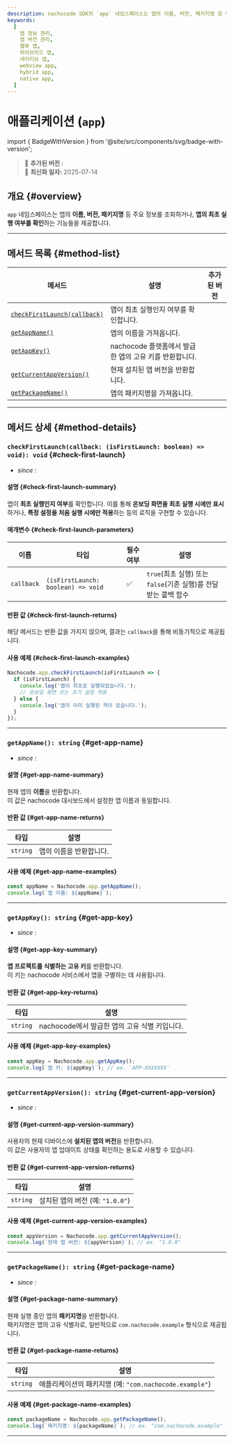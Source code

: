 ```yaml
---
description: nachocode SDK의 `app` 네임스페이스는 앱의 이름, 버전, 패키지명 등 앱 정보를 조회하거나 앱의 최초 실행 여부를 확인하는 기능을 제공합니다.
keywords:
  [
    앱 정보 관리,
    앱 버전 관리,
    웹뷰 앱,
    하이브리드 앱,
    네이티브 앱,
    webview app,
    hybrid app,
    native app,
  ]
---
```


# 애플리케이션 (`app`)

import { BadgeWithVersion } from '@site/src/components/svg/badge-with-version';

> 🚀 **추가된 버전 :** <BadgeWithVersion type="SDK" version="v1.0.0" link="/docs/releases/v1/sdk/release-v-1-0-0" /> <BadgeWithVersion type="Android" version="v1.0.0" link="/docs/releases/v1/app-source/android/release-v-1-0-0" /> <BadgeWithVersion type="iOS" version="v1.0.0" link="/docs/releases/v1/app-source/ios/release-v-1-0-0" />  
> 🔔 **최신화 일자:** 2025-07-14

## **개요** {#overview}

`app` 네임스페이스는 앱의 **이름, 버전, 패키지명** 등 주요 정보를 조회하거나, **앱의 최초 실행 여부를 확인**하는 기능들을 제공합니다.

---

## **메서드 목록** {#method-list}

| 메서드                                               | 설명                                                   | 추가된 버전                                                                                   |
| ---------------------------------------------------- | ------------------------------------------------------ | --------------------------------------------------------------------------------------------- |
| [`checkFirstLaunch(callback)`](#check-first-launch)  | 앱이 최초 실행인지 여부를 확인합니다.                  | <BadgeWithVersion type="SDK" version="v1.4.0" link="/docs/releases/v1/sdk/release-v-1-4-0" /> |
| [`getAppName()`](#get-app-name)                      | 앱의 이름을 가져옵니다.                                | <BadgeWithVersion type="SDK" version="v1.0.0" link="/docs/releases/v1/sdk/release-v-1-0-0" /> |
| [`getAppKey()`](#get-app-key)                        | nachocode 플랫폼에서 발급한 앱의 고유 키를 반환합니다. | <BadgeWithVersion type="SDK" version="v1.0.0" link="/docs/releases/v1/sdk/release-v-1-0-0" /> |
| [`getCurrentAppVersion()`](#get-current-app-version) | 현재 설치된 앱 버전을 반환합니다.                      | <BadgeWithVersion type="SDK" version="v1.0.0" link="/docs/releases/v1/sdk/release-v-1-0-0" /> |
| [`getPackageName()`](#get-package-name)              | 앱의 패키지명을 가져옵니다.                            | <BadgeWithVersion type="SDK" version="v1.0.0" link="/docs/releases/v1/sdk/release-v-1-0-0" /> |

---

## **메서드 상세** {#method-details}

### **`checkFirstLaunch(callback: (isFirstLaunch: boolean) => void): void`** {#check-first-launch}

- _since :_ <BadgeWithVersion type="SDK" version="v1.4.0" link="/docs/releases/v1/sdk/release-v-1-4-0" />

#### 설명 {#check-first-launch-summary}

앱이 **최초 실행인지 여부**를 확인합니다.
이를 통해 **온보딩 화면을 최초 실행 시에만 표시**하거나, **특정 설정을 처음 실행 시에만 적용**하는 등의 로직을 구현할 수 있습니다.

#### 매개변수 {#check-first-launch-parameters}

| 이름       | 타입                               | 필수 여부 | 설명                                                            |
| ---------- | ---------------------------------- | --------- | --------------------------------------------------------------- |
| `callback` | `(isFirstLaunch: boolean) => void` | ✅        | `true`(최초 실행) 또는 `false`(기존 실행)를 전달 받는 콜백 함수 |

#### 반환 값 {#check-first-launch-returns}

해당 메서드는 반환 값을 가지지 않으며, 결과는 `callback`을 통해 비동기적으로 제공됩니다.

#### 사용 예제 {#check-first-launch-examples}

```javascript
Nachocode.app.checkFirstLaunch(isFirstLaunch => {
  if (isFirstLaunch) {
    console.log('앱이 최초로 실행되었습니다.');
    // 온보딩 화면 또는 초기 설정 적용
  } else {
    console.log('앱이 이미 실행된 적이 있습니다.');
  }
});
```

---

### **`getAppName(): string`** {#get-app-name}

- _since :_ <BadgeWithVersion type="SDK" version="v1.0.0" link="/docs/releases/v1/sdk/release-v-1-0-0" />

#### 설명 {#get-app-name-summary}

현재 앱의 **이름**을 반환합니다.  
이 값은 nachocode 대시보드에서 설정한 앱 이름과 동일합니다.

#### 반환 값 {#get-app-name-returns}

| 타입     | 설명                    |
| -------- | ----------------------- |
| `string` | 앱의 이름을 반환합니다. |

#### 사용 예제 {#get-app-name-examples}

```javascript
const appName = Nachocode.app.getAppName();
console.log(`앱 이름: ${appName}`);
```

---

### **`getAppKey(): string`** {#get-app-key}

- _since :_ <BadgeWithVersion type="SDK" version="v1.0.0" link="/docs/releases/v1/sdk/release-v-1-0-0" />

#### 설명 {#get-app-key-summary}

**앱 프로젝트를 식별하는 고유 키**를 반환합니다.  
이 키는 nachocode 서비스에서 앱을 구별하는 데 사용됩니다.

#### 반환 값 {#get-app-key-returns}

| 타입     | 설명                                          |
| -------- | --------------------------------------------- |
| `string` | nachocode에서 발급한 앱의 고유 식별 키입니다. |

#### 사용 예제 {#get-app-key-examples}

```javascript
const appKey = Nachocode.app.getAppKey();
console.log(`앱 키: ${appKey}`); // ex. 'APP-XXXXXXX'
```

---

### **`getCurrentAppVersion(): string`** {#get-current-app-version}

- _since :_ <BadgeWithVersion type="SDK" version="v1.0.0" link="/docs/releases/v1/sdk/release-v-1-0-0" />

#### 설명 {#get-current-app-version-summary}

사용자의 현재 디바이스에 **설치된 앱의 버전**을 반환합니다.  
이 값은 사용자의 앱 업데이트 상태를 확인하는 용도로 사용할 수 있습니다.

#### 반환 값 {#get-current-app-version-returns}

| 타입     | 설명                             |
| -------- | -------------------------------- |
| `string` | 설치된 앱의 버전 (예: `"1.0.0"`) |

#### 사용 예제 {#get-current-app-version-examples}

```javascript
const appVersion = Nachocode.app.getCurrentAppVersion();
console.log(`현재 앱 버전: ${appVersion}`); // ex. "1.0.0"
```

---

### **`getPackageName(): string`** {#get-package-name}

- _since :_ <BadgeWithVersion type="SDK" version="v1.0.0" link="/docs/releases/v1/sdk/release-v-1-0-0" />

#### 설명 {#get-package-name-summary}

현재 실행 중인 앱의 **패키지명**을 반환합니다.  
패키지명은 앱의 고유 식별자로, 일반적으로 `com.nachocode.example` 형식으로 제공됩니다.

#### 반환 값 {#get-package-name-returns}

| 타입     | 설명                                                    |
| -------- | ------------------------------------------------------- |
| `string` | 애플리케이션의 패키지명 (예: `"com.nachocode.example"`) |

#### 사용 예제 {#get-package-name-examples}

```javascript
const packageName = Nachocode.app.getPackageName();
console.log(`패키지명: ${packageName}`); // ex. "com.nachocode.example"
```

---
